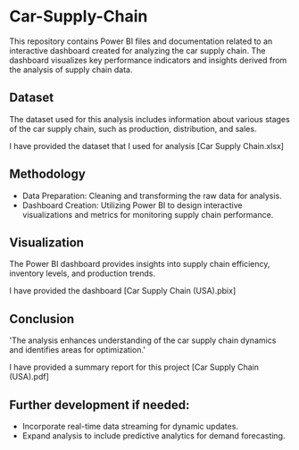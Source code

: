 # Car-Supply-Chain
This repository contains Power BI files and documentation related to an interactive dashboard created for analyzing the car supply chain. The dashboard visualizes key performance indicators and insights derived from the analysis of supply chain data.
## Dataset
The dataset used for this analysis includes information about various stages of the car supply chain, such as production, distribution, and sales.

I have provided the dataset that I used for analysis [Car Supply Chain.xlsx]
## Methodology
- Data Preparation: Cleaning and transforming the raw data for analysis.
- Dashboard Creation: Utilizing Power BI to design interactive visualizations and metrics for monitoring supply chain performance.
## Visualization
The Power BI dashboard provides insights into supply chain efficiency, inventory levels, and production trends.

I have provided the dashboard [Car Supply Chain (USA).pbix]
## Conclusion
'The analysis enhances understanding of the car supply chain dynamics and identifies areas for optimization.'

I have provided a summary report for this project [Car Supply Chain (USA).pdf]
## Further development if needed:
- Incorporate real-time data streaming for dynamic updates.
- Expand analysis to include predictive analytics for demand forecasting.
